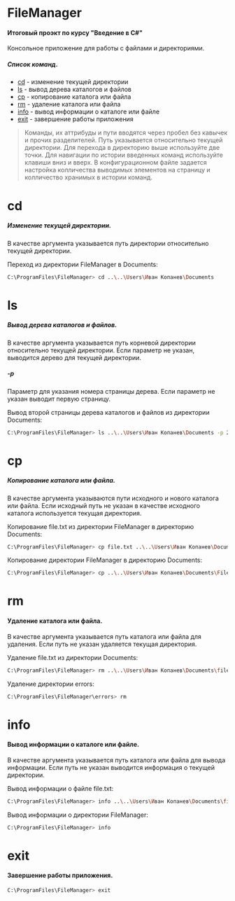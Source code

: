 # FileManager  
#### Итоговый проэкт по курсу "Введение в C#"
Консольное приложение для работы с файлами и директориями.
##### Список команд.
- [cd](#cd)  -  изменение текущей директории
- [ls](#ls) - вывод дерева каталогов и файлов
- [cp](#cp) - копирование каталога или файла
- [rm](#rm) - удаление каталога или файла
- [info](#info) - вывод информации о каталоге или файле
- [exit](#exit) - завершение работы приложения

> Команды, их аттрибуды и пути вводятся через пробел без кавычек и прочих разделителей. Путь указывается относительно текущей директории. Для перехода в директорию выше используйте две точки. Для навигации по истории введенных команд используйте клавиши вниз и вверх. В конфигурационном файле задается настройка колличества выводимых элементов на страницу и колличество хранимых в истории команд.

# cd
##### Изменение текущей директории.
В качестве аргумента указывается путь директории относительно текущей директории.

Переход из директории FileManager в Documents:
```sh
C:\ProgramFiles\FileManager> cd ..\..\Users\Иван Копанев\Documents  
```

# ls
##### Вывод дерева каталогов и файлов.
В качестве аргумента указывается путь корневой директории относительно текущей директории. Если параметр не указан, выводится дерево для текущей директории.

##### -p
Параметр для указания номера страницы дерева. Если параметр не указан выводит первую страницу.

Вывод второй страницы дерева каталогов и файлов из директории Documents:
```sh
C:\ProgramFiles\FileManager> ls ..\..\Users\Иван Копанев\Documents -p 2
```

# cp
##### Копирование каталога или файла.
В качестве аргумента указываются пути исходного и нового каталога или файла. Если исходный путь не указан в качестве исходного каталога используется текущая директория.

Копирование file.txt из директории FileManager в директорию Documents:
```sh
C:\ProgramFiles\FileManager> cp file.txt ..\..\Users\Иван Копанев\Documents\file.txt
```

Копирование директории FileManager в директорию Documents:
```sh
C:\ProgramFiles\FileManager> cp ..\..\Users\Иван Копанев\Documents\FileManager
```

# rm
#### Удаление каталога или файла.
В качестве аргумента указывается путь каталога или файла для удаления. Если путь не указан удаляется текущая директория.

Удаление file.txt из директории Documents:
```sh
C:\ProgramFiles\FileManager> rm ..\..\Users\Иван Копанев\Documents\file.txt
```

Удаление директории errors:
```sh
C:\ProgramFiles\FileManager\errors> rm
```

# info
#### Вывод информации о каталоге или файле.
В качестве аргумента указывается путь каталога или файла для вывода информации. Если путь не указан выводится информация о текущей директории.

Вывод информации о файле file.txt:
```sh
C:\ProgramFiles\FileManager> info ..\..\Users\Иван Копанев\Documents\file.txt
```

Вывод информации о директории FileManager:
```sh
C:\ProgramFiles\FileManager> info
```

# exit
#### Завершение работы приложения.
```sh
C:\ProgramFiles\FileManager> exit
```